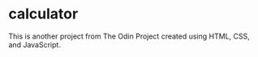 # calculator

This is another project from The Odin Project created using HTML, CSS, and JavaScript. 